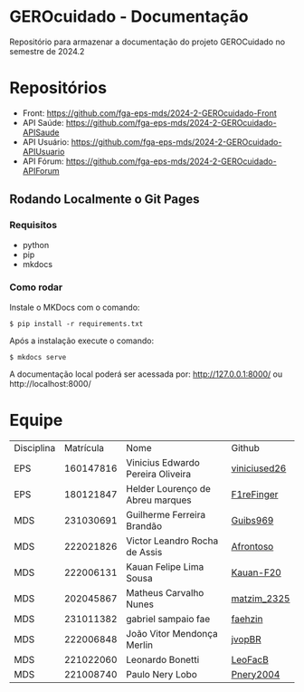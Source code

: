 # GEROcuidado - Documentação
 Repositório para armazenar a documentação do projeto GEROCuidado no semestre de 2024.2

# Repositórios
  - Front: https://github.com/fga-eps-mds/2024-2-GEROcuidado-Front
  - API Saúde: https://github.com/fga-eps-mds/2024-2-GEROcuidado-APISaude
  - API Usuário: https://github.com/fga-eps-mds/2024-2-GEROcuidado-APIUsuario
  - API Fórum: https://github.com/fga-eps-mds/2024-2-GEROcuidado-APIForum

## Rodando Localmente o Git Pages

### Requisitos
- python
- pip
- mkdocs

### Como rodar
Instale o MKDocs com o comando:

```terminal
$ pip install -r requirements.txt
```
Após a instalação execute o comando:

```terminal
$ mkdocs serve
```
A documentação local poderá ser acessada por: http://127.0.0.1:8000/ ou http://localhost:8000/


# Equipe
<table>
  <tr>
    <td>Disciplina</td>
    <td>Matrícula</td>
    <td>Nome</td>
    <td>Github</td>
  </tr>
  
  <tr>
    <td>EPS</td>
    <td>160147816</td>
    <td>Vinicius Edwardo Pereira Oliveira</td>
    <td><a href="https://github.com/viniciused26">viniciused26</a></td>
  </tr>
  
  <tr>
    <td>EPS</td>
    <td>180121847</td>
    <td>Helder Lourenço de Abreu marques</td>
    <td> <a href="https://github.com/F1reFinger">F1reFinger</a></td>
  </tr>
  
  <tr>
    <td>MDS</td>
    <td>231030691</td>
    <td>Guilherme Ferreira Brandão</td>
    <td><a href="https://github.com/Guibs969">Guibs969</a></td>
  </tr>
  
  <tr>
    <td>MDS</td>
    <td>222021826</td>
    <td>Victor Leandro Rocha de Assis</td>
    <td><a href="https://github.com/Afrontoso">Afrontoso</a>
    </td>
  </tr>
  
  <tr>
    <td>MDS</td>
    <td>222006131</td>
    <td>Kauan Felipe Lima Sousa</td>
    <td><a href="https://github.com/Kauan-F20">Kauan-F20</a></td>
  </tr>
  
  <tr>
    <td>MDS</td>
    <td>202045867</td>
    <td>Matheus Carvalho Nunes</td>
    <td><a href="https://github.com/Matheus-0217">matzim_2325</a></td>
  </tr>
  
  <tr>
    <td>MDS</td>
    <td>231011382</td>
    <td>gabriel sampaio fae</td>
    <td><a href="https://github.com/faehzin">faehzin</a></td>
  </tr>
  
  <tr>
    <td>MDS</td>
    <td>222006848</td>
    <td>João Vitor Mendonça Merlin</td>
    <td><a href="https://github.com/jvopBR">jvopBR</a></td>
  </tr>

  <tr>
    <td>MDS</td>
    <td>221022060</td>
    <td>Leonardo Bonetti</td>
    <td><a href="https://github.com/LeoFacB">LeoFacB</a></td>
  </tr>

  <tr>
    <td>MDS</td>
    <td>221008740</td>
    <td>Paulo Nery Lobo</td>
    <td><a href="https://github.com/Pnery2004">Pnery2004</a></td>
  </tr>

  
</table>